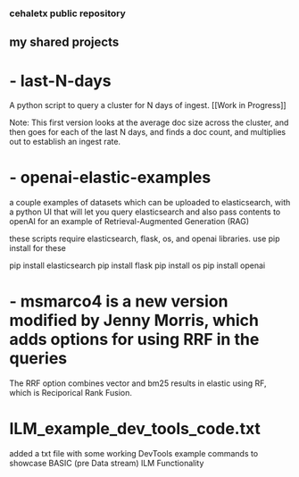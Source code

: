 ### cehaletx public repository
## my shared projects

# - last-N-days
A python script to query a cluster for N days of ingest.  [[Work in Progress]]

Note: This first version looks at the average doc size across the cluster, and then goes for each of the last N days, and finds a doc count, and multiplies out to establish an ingest rate.

# - openai-elastic-examples
a couple examples of datasets which can be uploaded to elasticsearch, with a python UI that will let you query elasticsearch and also pass contents to openAI for an example of Retrieval-Augmented Generation (RAG) 

these scripts require elasticsearch, flask, os, and openai libraries.  use pip install for these

pip install elasticsearch
pip install flask 
pip install os
pip install openai

# - msmarco4 is a new version modified by Jenny Morris, which adds options for using RRF in the queries
The RRF option combines vector and bm25 results in elastic using RF, which is Reciporical Rank Fusion.

# ILM_example_dev_tools_code.txt
added a txt file with some working DevTools example commands to showcase BASIC (pre Data stream) ILM Functionality
